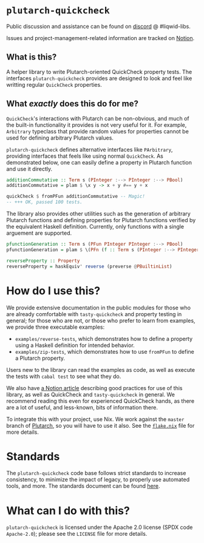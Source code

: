 # `plutarch-quickcheck`
Public discussion and assistance can be found on [discord](https://discord.gg/yGkjxrYueB) @ #liqwid-libs.

Issues and project-management-related information are tracked on [Notion](https://www.notion.so/liqwid).

## What is this?

A helper library to write Plutarch-oriented QuickCheck property tests. 
The interfaces `plutarch-quickcheck` provides are designed to look and feel
like writting regular `QuickCheck` properties. 

## What _exactly_ does this do for me?

`QuickCheck`'s interactions with Plutarch can be non-obvious, and much
of the built-in functionality it provides is not very useful for it.
For example, `Arbitrary` typeclass that provide random values for 
properties cannot be used for defining arbitrary Plutarch values.

`plutarch-quickcheck` defines alternative interfaces like
`PArbitrary`, providing interfaces that feels like using normal
`QuickCheck`. As demonstrated below, one can easily define a property
in Plutarch function and use it directly.

```hs
additionCommutative :: Term s (PInteger :--> PInteger :--> PBool)
additionCommutative = plam $ \x y -> x + y #== y + x

quickCheck $ fromPFun additionCommutative -- Magic!
-- +++ OK, passed 100 tests.
```

The library also provides other utilities such as the generation of 
arbitrary Plutarch functions and defining properties for Plutarch functions 
verified by the equivalent Haskell definition. Currently, only functions with 
a single arguement are supported.

```hs
pfunctionGeneration :: Term s (PFun PInteger PInteger :--> PBool)
pfunctionGeneration = plam $ \(PFn (f :: Term s (PInteger :--> PInteger))) -> ...

reverseProperty :: Property
reverseProperty = haskEquiv' reverse (preverse @PBuiltinList)
```

# How do I use this?

We provide extensive documentation in the public modules for those who are
already comfortable with `tasty-quickcheck` and property testing in general; for
those who are not, or those who prefer to learn from examples, we provide three
executable examples:

* `examples/reverse-tests`, which demonstrates how to define a property 
using a Haskell definition for intended behavior.
* `examples/zip-tests`, which demonstrates how to use `fromPFun` to 
define a Plutarch property. 

Users new to the library can read the examples as code, as well as execute the
tests with `cabal test` to see what they do.

We also have [a Notion
article](https://liqwid.notion.site/Testing-without-tears-0479a3532d5f4f0f89a6a158567d3d80)
describing good practices for use of this library, as well as QuickCheck and
`tasty-quickcheck` in general. We recommend reading this even for experienced
QuickCheck hands, as there are a lot of useful, and less-known, bits of
information there.

To integrate this with your project, use Nix. We work against the `master`
branch of [Plutarch](https://github.com/Plutonomicon/plutarch-plutus), so you will have to use it
also. See the [`flake.nix`](./flake.nix) file for more details.

# Standards

The `plutarch-quickcheck` code base follows strict standards to increase consistency, to minimize
the impact of legacy, to properly use automated tools, and more. The standards document
can be found [here](https://liqwid.notion.site/Coding-Standards-cd3c430e6e444fa292ecc3c57b7d95eb).

# What can I do with this?

`plutarch-quickcheck` is licensed under the Apache 2.0 license (SPDX code
`Apache-2.0`); please see the `LICENSE` file for more details.
